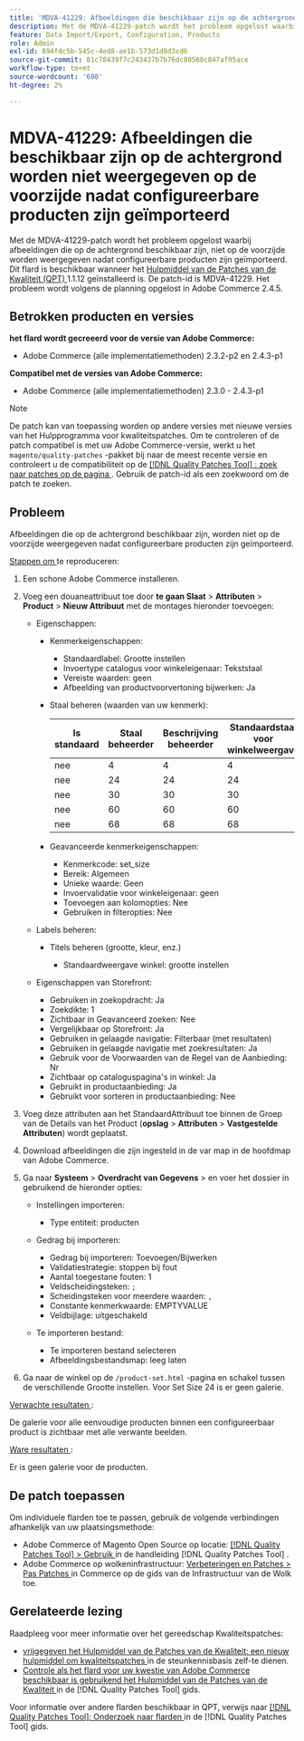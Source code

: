 ```yaml
---
title: 'MDVA-41229: Afbeeldingen die beschikbaar zijn op de achtergrond worden niet weergegeven op de voorzijde nadat configureerbare producten zijn geïmporteerd'
description: Met de MDVA-41229-patch wordt het probleem opgelost waarbij afbeeldingen die op de achtergrond beschikbaar zijn, niet op de voorzijde worden weergegeven nadat configureerbare producten zijn geïmporteerd. Deze patch is beschikbaar wanneer [Quality Patches Tool (QPT)] (https://experienceleague.adobe.com/en/docs/commerce-knowledge-base/kb/announcements/commerce-announcements/magento-quality-patches-released-new-tool-to-self-serve-quality-patches) 1.1.12 is geïnstalleerd. De patch-id is MDVA-41229. Het probleem wordt volgens de planning opgelost in Adobe Commerce 2.4.5.
feature: Data Import/Export, Configuration, Products
role: Admin
exl-id: 894fdc5b-545c-4ed8-ae1b-573d1d8d3cd6
source-git-commit: 81c78439f7c243437b7b76dc80560c847af95ace
workflow-type: tm+mt
source-wordcount: '680'
ht-degree: 2%

---
```


# MDVA-41229: Afbeeldingen die beschikbaar zijn op de achtergrond worden niet weergegeven op de voorzijde nadat configureerbare producten zijn geïmporteerd

Met de MDVA-41229-patch wordt het probleem opgelost waarbij afbeeldingen die op de achtergrond beschikbaar zijn, niet op de voorzijde worden weergegeven nadat configureerbare producten zijn geïmporteerd. Dit flard is beschikbaar wanneer het [ Hulpmiddel van de Patches van de Kwaliteit (QPT) ](https://experienceleague.adobe.com/en/docs/commerce-knowledge-base/kb/announcements/commerce-announcements/magento-quality-patches-released-new-tool-to-self-serve-quality-patches) 1.1.12 geïnstalleerd is. De patch-id is MDVA-41229. Het probleem wordt volgens de planning opgelost in Adobe Commerce 2.4.5.

## Betrokken producten en versies

**het flard wordt gecreeerd voor de versie van Adobe Commerce:**

* Adobe Commerce (alle implementatiemethoden) 2.3.2-p2 en 2.4.3-p1

**Compatibel met de versies van Adobe Commerce:**

* Adobe Commerce (alle implementatiemethoden) 2.3.0 - 2.4.3-p1

>[!NOTE]
>
>De patch kan van toepassing worden op andere versies met nieuwe versies van het Hulpprogramma voor kwaliteitspatches. Om te controleren of de patch compatibel is met uw Adobe Commerce-versie, werkt u het `magento/quality-patches` -pakket bij naar de meest recente versie en controleert u de compatibiliteit op de [[!DNL Quality Patches Tool] : zoek naar patches op de pagina ](https://experienceleague.adobe.com/en/docs/commerce-knowledge-base/kb/announcements/commerce-announcements/magento-quality-patches-released-new-tool-to-self-serve-quality-patches) . Gebruik de patch-id als een zoekwoord om de patch te zoeken.

## Probleem

Afbeeldingen die op de achtergrond beschikbaar zijn, worden niet op de voorzijde weergegeven nadat configureerbare producten zijn geïmporteerd.

<u> Stappen om </u> te reproduceren:

1. Een schone Adobe Commerce installeren.
1. Voeg een douaneattribuut toe door **te gaan Slaat** > **Attributen** > **Product** > **Nieuw Attribuut** met de montages hieronder toevoegen:

   * Eigenschappen:
      * Kenmerkeigenschappen:

         * Standaardlabel: Grootte instellen
         * Invoertype catalogus voor winkeleigenaar: Tekststaal
         * Vereiste waarden: geen
         * Afbeelding van productvoorvertoning bijwerken: Ja

      * Staal beheren (waarden van uw kenmerk):

        | Is standaard | Staal beheerder | Beschrijving beheerder | Standaardstaal voor winkelweergave | Standaardbeschrijving van winkelweergave |
        |---|---|---|---|---|
        | nee | 4 | 4 | 4 | 4 |
        | nee | 24 | 24 | 24 | 24 |
        | nee | 30 | 30 | 30 | 30 |
        | nee | 60 | 60 | 60 | 60 |
        | nee | 68 | 68 | 68 | 68 |

      * Geavanceerde kenmerkeigenschappen:

         * Kenmerkcode: set_size
         * Bereik: Algemeen
         * Unieke waarde: Geen
         * Invoervalidatie voor winkeleigenaar: geen
         * Toevoegen aan kolomopties: Nee
         * Gebruiken in filteropties: Nee

   * Labels beheren:

      * Titels beheren (grootte, kleur, enz.)

         * Standaardweergave winkel: grootte instellen

   * Eigenschappen van Storefront:

      * Gebruiken in zoekopdracht: Ja
      * Zoekdikte: 1
      * Zichtbaar in Geavanceerd zoeken: Nee
      * Vergelijkbaar op Storefront: Ja
      * Gebruiken in gelaagde navigatie: Filterbaar (met resultaten)
      * Gebruiken in gelaagde navigatie met zoekresultaten: Ja
      * Gebruik voor de Voorwaarden van de Regel van de Aanbieding: Nr
      * Zichtbaar op cataloguspagina&#39;s in winkel: Ja
      * Gebruikt in productaanbieding: Ja
      * Gebruikt voor sorteren in productaanbieding: Nee

1. Voeg deze attributen aan het StandaardAttribuut toe binnen de Groep van de Details van het Product (**opslag** > **Attributen** > **Vastgestelde Attributen**) wordt geplaatst.
1. Download afbeeldingen die zijn ingesteld in de var map in de hoofdmap van Adobe Commerce.
1. Ga naar **Systeem** > **Overdracht van Gegevens** > en voer het dossier in gebruikend de hieronder opties:

   * Instellingen importeren:

      * Type entiteit: producten

   * Gedrag bij importeren:

      * Gedrag bij importeren: Toevoegen/Bijwerken
      * Validatiestrategie: stoppen bij fout
      * Aantal toegestane fouten: 1
      * Veldscheidingsteken: `;`
      * Scheidingsteken voor meerdere waarden: `,`
      * Constante kenmerkwaarde: EMPTYVALUE
      * Veldbijlage: uitgeschakeld

   * Te importeren bestand:

      * Te importeren bestand selecteren
      * Afbeeldingsbestandsmap: leeg laten

1. Ga naar de winkel op de `/product-set.html` -pagina en schakel tussen de verschillende Grootte instellen. Voor Set Size 24 is er geen galerie.

<u> Verwachte resultaten </u>:

De galerie voor alle eenvoudige producten binnen een configureerbaar product is zichtbaar met alle verwante beelden.

<u> Ware resultaten </u>:

Er is geen galerie voor de producten.

## De patch toepassen

Om individuele flarden toe te passen, gebruik de volgende verbindingen afhankelijk van uw plaatsingsmethode:

* Adobe Commerce of Magento Open Source op locatie: [[!DNL Quality Patches Tool]  > Gebruik ](/help/tools/quality-patches-tool/usage.md) in de handleiding [!DNL Quality Patches Tool] .
* Adobe Commerce op wolkeninfrastructuur: [ Verbeteringen en Patches > Pas Patches ](https://experienceleague.adobe.com/docs/commerce-cloud-service/user-guide/develop/upgrade/apply-patches.html) in Commerce op de gids van de Infrastructuur van de Wolk toe.

## Gerelateerde lezing

Raadpleeg voor meer informatie over het gereedschap Kwaliteitspatches:

* [ vrijgegeven het Hulpmiddel van de Patches van de Kwaliteit: een nieuw hulpmiddel om kwaliteitspatches ](https://experienceleague.adobe.com/en/docs/commerce-knowledge-base/kb/announcements/commerce-announcements/magento-quality-patches-released-new-tool-to-self-serve-quality-patches) in de steunkennisbasis zelf-te dienen.
* [ Controle als het flard voor uw kwestie van Adobe Commerce beschikbaar is gebruikend het Hulpmiddel van de Patches van de Kwaliteit ](/help/tools/quality-patches-tool/patches-available-in-qpt/check-patch-for-magento-issue-with-magento-quality-patches.md) in de [!DNL Quality Patches Tool] gids.

Voor informatie over andere flarden beschikbaar in QPT, verwijs naar [[!DNL Quality Patches Tool]: Onderzoek naar flarden ](https://experienceleague.adobe.com/tools/commerce-quality-patches/index.html) in de [!DNL Quality Patches Tool] gids.
